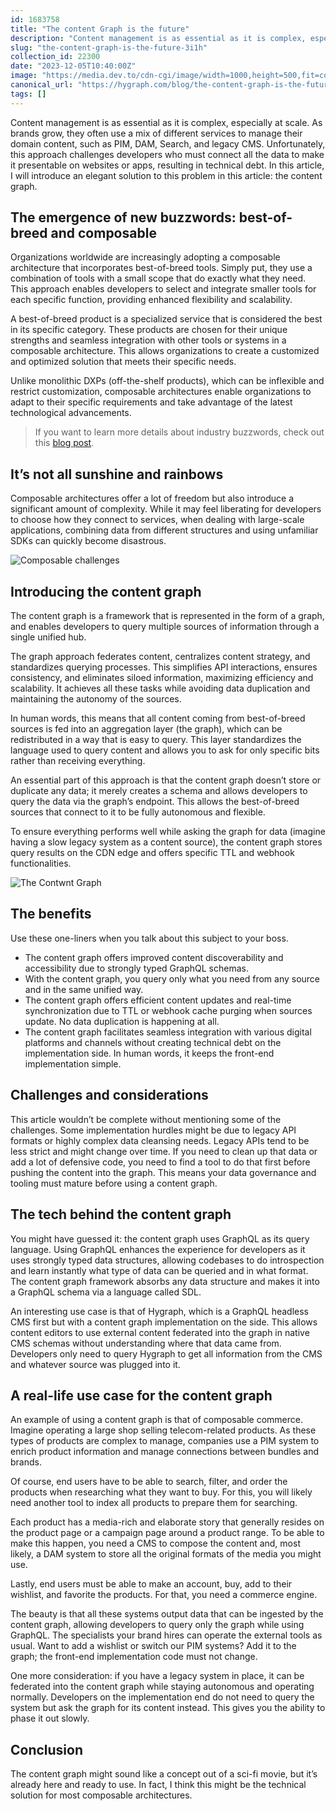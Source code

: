 ```yaml
---
id: 1683758
title: "The content Graph is the future"
description: "Content management is as essential as it is complex, especially at scale. As brands grow, they often..."
slug: "the-content-graph-is-the-future-3i1h"
collection_id: 22300
date: "2023-12-05T10:40:00Z"
image: "https://media.dev.to/cdn-cgi/image/width=1000,height=500,fit=cover,gravity=auto,format=auto/https%3A%2F%2Fdev-to-uploads.s3.amazonaws.com%2Fuploads%2Farticles%2Fn1ilcbgm74yygk14s4g7.png"
canonical_url: "https://hygraph.com/blog/the-content-graph-is-the-future"
tags: []
---
```


Content management is as essential as it is complex, especially at scale. As brands grow, they often use a mix of different services to manage their domain content, such as PIM, DAM, Search, and legacy CMS. Unfortunately, this approach challenges developers who must connect all the data to make it presentable on websites or apps, resulting in technical debt. In this article, I will introduce an elegant solution to this problem in this article: the content graph.

## The emergence of new buzzwords: best-of-breed and composable

Organizations worldwide are increasingly adopting a composable architecture that incorporates best-of-breed tools. Simply put, they use a combination of tools with a small scope that do exactly what they need. This approach enables developers to select and integrate smaller tools for each specific function, providing enhanced flexibility and scalability.

A best-of-breed product is a specialized service that is considered the best in its specific category. These products are chosen for their unique strengths and seamless integration with other tools or systems in a composable architecture. This allows organizations to create a customized and optimized solution that meets their specific needs.

Unlike monolithic DXPs (off-the-shelf products), which can be inflexible and restrict customization, composable architectures enable organizations to adapt to their specific requirements and take advantage of the latest technological advancements.

> If you want to learn more details about industry buzzwords, check out this [blog post](https://hygraph.com/blog/the-real-deal-about-content-management-buzzwords).

## It’s not all sunshine and rainbows

Composable architectures offer a lot of freedom but also introduce a significant amount of complexity. While it may feel liberating for developers to choose how they connect to services, when dealing with large-scale applications, combining data from different structures and using unfamiliar SDKs can quickly become disastrous.


![Composable challenges](https://dev-to-uploads.s3.amazonaws.com/uploads/articles/rgy63rwzc7dm5mnmk9wl.png)

## Introducing the content graph

The content graph is a framework that is represented in the form of a graph, and enables developers to query multiple sources of information through a single unified hub. 

The graph approach federates content, centralizes content strategy, and standardizes querying processes. This simplifies API interactions, ensures consistency, and eliminates siloed information, maximizing efficiency and scalability. It achieves all these tasks while avoiding data duplication and maintaining the autonomy of the sources.

In human words, this means that all content coming from best-of-breed sources is fed into an aggregation layer (the graph), which can be redistributed in a way that is easy to query. This layer standardizes the language used to query content and allows you to ask for only specific bits rather than receiving everything. 

An essential part of this approach is that the content graph doesn’t store or duplicate any data; it merely creates a schema and allows developers to query the data via the graph’s endpoint. This allows the best-of-breed sources that connect to it to be fully autonomous and flexible.

To ensure everything performs well while asking the graph for data (imagine having a slow legacy system as a content source), the content graph stores query results on the CDN edge and offers specific TTL and webhook functionalities.


![The Contwnt Graph](https://dev-to-uploads.s3.amazonaws.com/uploads/articles/8qngsih12lys9s6yww0j.png)

## The benefits

Use these one-liners when you talk about this subject to your boss.

- The content graph offers improved content discoverability and accessibility due to strongly typed GraphQL schemas.
- With the content graph, you query only what you need from any source and in the same unified way.
- The content graph offers efficient content updates and real-time synchronization due to TTL or webhook cache purging when sources update. No data duplication is happening at all.
- The content graph facilitates seamless integration with various digital platforms and channels without creating technical debt on the implementation side. In human words, it keeps the front-end implementation simple.

## Challenges and considerations

This article wouldn’t be complete without mentioning some of the challenges. Some implementation hurdles might be due to legacy API formats or highly complex data cleansing needs. Legacy APIs tend to be less strict and might change over time. If you need to clean up that data or add a lot of defensive code, you need to find a tool to do that first before pushing the content into the graph. This means your data governance and tooling must mature before using a content graph.

## The tech behind the content graph

You might have guessed it: the content graph uses GraphQL as its query language. Using GraphQL enhances the experience for developers as it uses strongly typed data structures, allowing codebases to do introspection and learn instantly what type of data can be queried and in what format. The content graph framework absorbs any data structure and makes it into a GraphQL schema via a language called SDL.

An interesting use case is that of Hygraph, which is a GraphQL headless CMS first but with a content graph implementation on the side. This allows content editors to use external content federated into the graph in native CMS schemas without understanding where that data came from. Developers only need to query Hygraph to get all information from the CMS and whatever source was plugged into it.

## A real-life use case for the content graph

An example of using a content graph is that of composable commerce. Imagine operating a large shop selling telecom-related products. As these types of products are complex to manage, companies use a PIM system to enrich product information and manage connections between bundles and brands. 

Of course, end users have to be able to search, filter, and order the products when researching what they want to buy. For this, you will likely need another tool to index all products to prepare them for searching.

Each product has a media-rich and elaborate story that generally resides on the product page or a campaign page around a product range. To be able to make this happen, you need a CMS to compose the content and, most likely, a DAM system to store all the original formats of the media you might use.

Lastly, end users must be able to make an account, buy, add to their wishlist, and favorite the products. For that, you need a commerce engine.

The beauty is that all these systems output data that can be ingested by the content graph, allowing developers to query only the graph while using GraphQL. The specialists your brand hires can operate the external tools as usual. Want to add a wishlist or switch our PIM systems? Add it to the graph; the front-end implementation code must not change. 

One more consideration: if you have a legacy system in place, it can be federated into the content graph while staying autonomous and operating normally. Developers on the implementation end do not need to query the system but ask the graph for its content instead. This gives you the ability to phase it out slowly. 

## Conclusion

The content graph might sound like a concept out of a sci-fi movie, but it’s already here and ready to use. In fact, I think this might be the technical solution for most composable architectures.